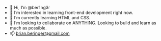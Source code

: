 - 👋 Hi, I’m @ber1ng3r
- 👀 I’m interested in learning front-end development right now.  
- 🌱 I’m currently learning HTML and CSS. 
- 💞️ I’m looking to collaborate on ANYTHING.  Looking to build and learn as much as possible.
- 📫 brian.beringer@gmail.com

<!---
ber1ng3r/ber1ng3r is a ✨ special ✨ repository because its `README.md` (this file) appears on your GitHub profile.
You can click the Preview link to take a look at your changes.
--->
